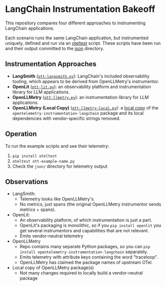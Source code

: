 # LangChain Instrumentation Bakeoff

This repository compares four different approaches to instrumenting LangChain applications.

Each scenario runs the same LangChain application, but instrumented uniquely, defined and run via an
[oteltest](https://github.com/pmcollins/oteltest) script. These scripts have been run and their output committed to the
[json](json) directory.

## Instrumentation Approaches

- **LangSmith** ([`ott-langsmith.py`](ott-langsmith.py)): LangChain's included observability tooling, which appears to
  be derived from OpenLLMetry's instrumentor.
- **OpenLit** ([`ott-lit.py`](ott-lit.py)): an observability platform and instrumentation library for LLM applications.
- **OpenLLMetry** ([`ott-llmetry.py`](ott-llmetry.py)): an instrumentation library for LLM applications.
- **OpenLLMetry (Local Copy)** ([`ott-llmetry-local.py`](ott-llmetry-local.py)): a [local copy](openllmetry) of
  the `opentelemetry-instrumentation-langchain` package and its local dependencies with vendor-specific strings removed.

## Operation

To run the example scripts and see their telemetry:

1. `pip install oteltest`
2. `oteltest ott-example-name.py`
3. Check the `json/` directory for telemetry output

## Observations

* LangSmith:
    * Telemetry looks like OpenLLMetry's.
    * No metrics, just spans (the original OpenLLMetry instrumentor sends metrics + spans).
* OpenLit:
    * An observability platform, of which instrumentation is just a part.
    * OpenLit's packaging is monolithic, so if you `pip install openlit` you get several instrumentors and capabilities
      that are not relevant.
    * Emits vendor-neutral telemetry
* OpenLLMetry
    * Repo contains many separate Python packages, so you can `pip install opentelemetry-instrumentation-langchain`
      separately.
    * Emits telemetry with attribute keys containing the word "traceloop".
    * OpenLLMetry has claimed the package names of upstream OTel.
* Local copy of OpenLLMetry package(s)
    * Not many changes required to locally build a vendor-neutral package

